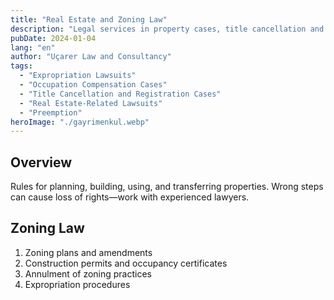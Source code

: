 ```yaml
---
title: "Real Estate and Zoning Law"
description: "Legal services in property cases, title cancellation and registration, expropriation, and zoning law."
pubDate: 2024-01-04
lang: "en"
author: "Uçarer Law and Consultancy"
tags:
  - "Expropriation Lawsuits"
  - "Occupation Compensation Cases"
  - "Title Cancellation and Registration Cases"
  - "Real Estate-Related Lawsuits"
  - "Preemption"
heroImage: "./gayrimenkul.webp"
---
```


## Overview
Rules for planning, building, using, and transferring properties. Wrong steps can cause loss of rights—work with experienced lawyers.

## Zoning Law
<ol>
  <li>Zoning plans and amendments</li>
  <li>Construction permits and occupancy certificates</li>
  <li>Annulment of zoning practices</li>
  <li>Expropriation procedures</li>
</ol>